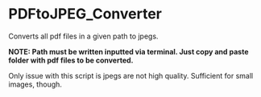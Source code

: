 # PDFtoJPEG_Converter

Converts all pdf files in a given path to jpegs.

**NOTE: Path must be written inputted via terminal. Just copy and paste folder with pdf files to be converted.**

Only issue with this script is jpegs are not high quality. Sufficient for small images, though.
